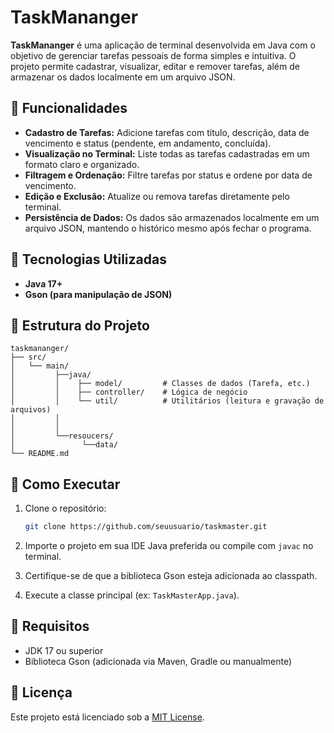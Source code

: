 # TaskMananger

**TaskMananger** é uma aplicação de terminal desenvolvida em Java com o objetivo de gerenciar tarefas pessoais de forma simples e intuitiva. O projeto permite cadastrar, visualizar, editar e remover tarefas, além de armazenar os dados localmente em um arquivo JSON.

## 🧹 Funcionalidades

* **Cadastro de Tarefas:** Adicione tarefas com título, descrição, data de vencimento e status (pendente, em andamento, concluída).
* **Visualização no Terminal:** Liste todas as tarefas cadastradas em um formato claro e organizado.
* **Filtragem e Ordenação:** Filtre tarefas por status e ordene por data de vencimento.
* **Edição e Exclusão:** Atualize ou remova tarefas diretamente pelo terminal.
* **Persistência de Dados:** Os dados são armazenados localmente em um arquivo JSON, mantendo o histórico mesmo após fechar o programa.

## 💠 Tecnologias Utilizadas

* **Java 17+**
* **Gson (para manipulação de JSON)**

## 📁 Estrutura do Projeto

```
taskmananger/
├── src/
│   └── main/
│         ├──java/
│         │    ├── model/         # Classes de dados (Tarefa, etc.)
│         │    ├── controller/    # Lógica de negócio
│         │    └── util/          # Utilitários (leitura e gravação de arquivos)
│         │
│         │   
│         └──resoucers/
│               └──data/
└── README.md
```

## 🚀 Como Executar

1. Clone o repositório:

   ```bash
   git clone https://github.com/seuusuario/taskmaster.git
   ```
2. Importe o projeto em sua IDE Java preferida ou compile com `javac` no terminal.
3. Certifique-se de que a biblioteca Gson esteja adicionada ao classpath.
4. Execute a classe principal (ex: `TaskMasterApp.java`).

## 📌 Requisitos

* JDK 17 ou superior
* Biblioteca Gson (adicionada via Maven, Gradle ou manualmente)

## 📃 Licença

Este projeto está licenciado sob a [MIT License](LICENSE).